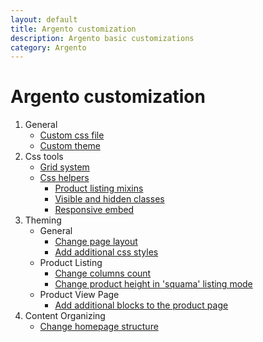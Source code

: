 ```yaml
---
layout: default
title: Argento customization
description: Argento basic customizations
category: Argento
---
```


# Argento customization

 1. General
    - [Custom css file](custom-css/)
    - [Custom theme](custom-theme/)
 2. Css tools
    - [Grid system](grid-system/)
    - [Css helpers](css-helpers/)
        - [Product listing mixins](css-helpers/#product-listing-mixins)
        - [Visible and hidden classes](css-helpers/#visible-and-hidden-classes)
        - [Responsive embed](css-helpers/#responsive-embed)
 3. Theming
    - General
        - [Change page layout](change-page-layout/)
        - [Add additional css styles](add-additional-css-styles/)
    - Product Listing
        - [Change columns count](change-product-listing-columns-count/)
        - [Change product height in 'squama' listing mode](change-product-height-in-squama-listing-mode/)
    - Product View Page
        - [Add additional blocks to the product page](add-additional-blocks-to-the-product-page/)
 4. Content Organizing
    - [Change homepage structure](change-homepage-structure/)
